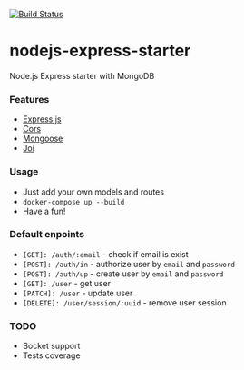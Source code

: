 [![Build Status](https://travis-ci.org/salikovpro/nodejs-express-starter.svg?branch=master)](https://travis-ci.org/salikovpro/nodejs-express-starter)

# nodejs-express-starter
Node.js Express starter with MongoDB

### Features
* [Express.js](http://expressjs.com)
* [Cors](https://github.com/expressjs/cors)
* [Mongoose](http://mongoosejs.com)
* [Joi](https://github.com/hapijs/joi)

### Usage
* Just add your own models and routes
* ``docker-compose up --build``
* Have a fun!

### Default enpoints
* ``[GET]: /auth/:email`` - check if email is exist
* ``[POST]: /auth/in`` - authorize user by `email` and `password`
* ``[POST]: /auth/up`` - create user by `email` and `password`
* ``[GET]: /user`` - get user
* ``[PATCH]: /user`` - update user
* ``[DELETE]: /user/session/:uuid`` - remove user session

### TODO
* Socket support
* Tests coverage
